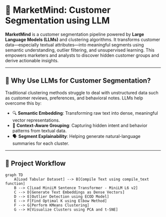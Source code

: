 # 🧠 MarketMind: Customer Segmentation using LLM

**MarketMind** is a customer segmentation pipeline powered by **Large Language Models (LLMs)** and clustering algorithms. It transforms customer data—especially textual attributes—into meaningful segments using semantic understanding, outlier filtering, and unsupervised learning. This empowers marketers and analysts to discover hidden customer groups and derive actionable insights.

---

## 📌 Why Use LLMs for Customer Segmentation?

Traditional clustering methods struggle to deal with unstructured data such as customer reviews, preferences, and behavioral notes. LLMs help overcome this by:

- 🔍 **Semantic Embedding**: Transforming raw text into dense, meaningful vector representations.
- 🧠 **Context-Aware Grouping**: Capturing hidden intent and behavior patterns from textual data.
- 🗣️ **Segment Explainability**: Helping generate natural-language summaries for each cluster.

---

## 🔁 Project Workflow

```mermaid
graph TD
    A[Load Tabular Dataset] --> B[Compile Text using compile_text function]
    B --> C[Load MiniLM Sentence Transformer - MiniLM L6 v2]
    C --> D[Generate Text Embeddings as Dense Vectors]
    D --> E[Outlier Detection using ECOD Model]
    E --> F[Find Optimal K using Elbow Method]
    F --> G[Perform KMeans Clustering]
    G --> H[Visualize Clusters using PCA and t-SNE]

